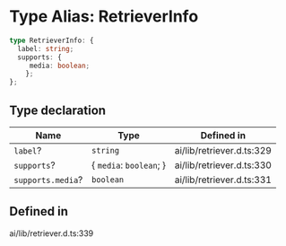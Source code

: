 # Type Alias: RetrieverInfo

```ts
type RetrieverInfo: {
  label: string;
  supports: {
     media: boolean;
    };
};
```

## Type declaration

| Name | Type | Defined in |
| ------ | ------ | ------ |
| `label`? | `string` | ai/lib/retriever.d.ts:329 |
| `supports`? | \{ `media`: `boolean`; \} | ai/lib/retriever.d.ts:330 |
| `supports.media`? | `boolean` | ai/lib/retriever.d.ts:331 |

## Defined in

ai/lib/retriever.d.ts:339
